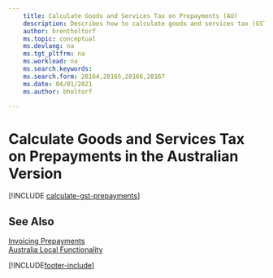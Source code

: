 ```yaml
---
    title: Calculate Goods and Services Tax on Prepayments (AU)
    description: Describes how to calculate goods and services tax (GST) for partial payments or prepayments based on the total invoice amount, instead of on a partial amount.
    author: brentholtorf
    ms.topic: conceptual
    ms.devlang: na
    ms.tgt_pltfrm: na
    ms.workload: na
    ms.search.keywords:
    ms.search.form: 28164,28165,28166,28167
    ms.date: 04/01/2021
    ms.author: bholtorf

---
```

# Calculate Goods and Services Tax on Prepayments in the Australian Version

[!INCLUDE [calculate-gst-prepayments](../includes/AUNZ/calculate-gst-prepayments.md)]

## See Also

[Invoicing Prepayments](../../finance-invoice-prepayments.md)   
[Australia Local Functionality](australia-local-functionality.md)


[!INCLUDE[footer-include](../../includes/footer-banner.md)]
